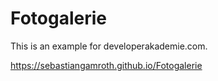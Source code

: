 # Fotogalerie
This is an example for developerakademie.com.

https://sebastiangamroth.github.io/Fotogalerie